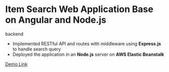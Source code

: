 # Item Search Web Application Base on Angular and Node.js

backend
+ Implemented RESTful API and routes with middleware using **Express.js** to handle search query
+ Deployed the application in an **Node.js** server on **AWS Elastic Beanstalk**

[Demo Link](http://571-nodejs-env.us-west-1.elasticbeanstalk.com/)
